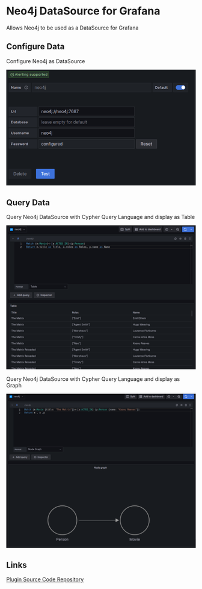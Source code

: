 # Neo4j DataSource for Grafana

Allows Neo4j to be used as a DataSource for Grafana

## Configure Data

Configure Neo4j as DataSource

![DataSource Config Editor](https://raw.githubusercontent.com/denniskniep/grafana-datasource-plugin-neo4j/main/neo4j-datasource-plugin/src/img/DataSourceConfigEditor.png)

## Query Data

Query Neo4j DataSource with Cypher Query Language and display as Table

![DataSource Query Editor](https://raw.githubusercontent.com/denniskniep/grafana-datasource-plugin-neo4j/main/neo4j-datasource-plugin/src/img/DataSourceQueryEditor.png)

Query Neo4j DataSource with Cypher Query Language and display as Graph

![DataSource Query Editor](https://raw.githubusercontent.com/denniskniep/grafana-datasource-plugin-neo4j/main/neo4j-datasource-plugin/src/img/DataSourceQueryEditorGraph.png)

## Links

[Plugin Source Code Repository](https://github.com/denniskniep/grafana-datasource-plugin-neo4j)
